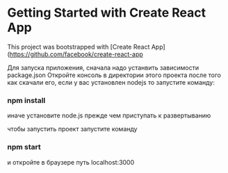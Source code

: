 # Getting Started with Create React App

This project was bootstrapped with [Create React App](https://github.com/facebook/create-react-app


Для запуска приложения, сначала надо устанвить зависимости package.json
Откройте консоль в директории этого проекта после того как скачали его,
если у вас установлен nodejs то запустите команду:

### npm install

иначе установите node.js прежде чем приступать к развертыванию

чтобы запустить проект запустите команду 

### npm start

и откройте в браузере путь localhost:3000



